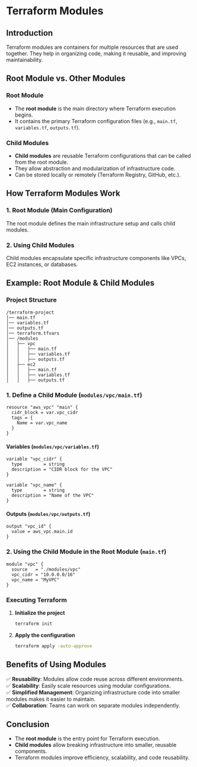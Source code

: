 # Terraform Modules

## Introduction

Terraform modules are containers for multiple resources that are used together. They help in organizing code, making it reusable, and improving maintainability.

## Root Module vs. Other Modules

### Root Module

- The **root module** is the main directory where Terraform execution begins.
- It contains the primary Terraform configuration files (e.g., `main.tf`, `variables.tf`, `outputs.tf`).

### Child Modules

- **Child modules** are reusable Terraform configurations that can be called from the root module.
- They allow abstraction and modularization of infrastructure code.
- Can be stored locally or remotely (Terraform Registry, GitHub, etc.).

## How Terraform Modules Work

### 1. Root Module (Main Configuration)

The root module defines the main infrastructure setup and calls child modules.

### 2. Using Child Modules

Child modules encapsulate specific infrastructure components like VPCs, EC2 instances, or databases.

## Example: Root Module & Child Modules

### **Project Structure**

```
/terraform-project
│── main.tf
│── variables.tf
│── outputs.tf
│── terraform.tfvars
│── /modules
│   ├── vpc
│   │   ├── main.tf
│   │   ├── variables.tf
│   │   ├── outputs.tf
│   ├── ec2
│   │   ├── main.tf
│   │   ├── variables.tf
│   │   ├── outputs.tf
```

### 1. **Define a Child Module (`modules/vpc/main.tf`)**

```hcl
resource "aws_vpc" "main" {
  cidr_block = var.vpc_cidr
  tags = {
    Name = var.vpc_name
  }
}
```

#### **Variables (`modules/vpc/variables.tf`)**

```hcl
variable "vpc_cidr" {
  type        = string
  description = "CIDR block for the VPC"
}

variable "vpc_name" {
  type        = string
  description = "Name of the VPC"
}
```

#### **Outputs (`modules/vpc/outputs.tf`)**

```hcl
output "vpc_id" {
  value = aws_vpc.main.id
}
```

### 2. **Using the Child Module in the Root Module (`main.tf`)**

```hcl
module "vpc" {
  source   = "./modules/vpc"
  vpc_cidr = "10.0.0.0/16"
  vpc_name = "MyVPC"
}
```

### **Executing Terraform**

1. **Initialize the project**
   ```sh
   terraform init
   ```
2. **Apply the configuration**
   ```sh
   terraform apply -auto-approve
   ```

## Benefits of Using Modules

✅ **Reusability**: Modules allow code reuse across different environments.  
✅ **Scalability**: Easily scale resources using modular configurations.  
✅ **Simplified Management**: Organizing infrastructure code into smaller modules makes it easier to maintain.  
✅ **Collaboration**: Teams can work on separate modules independently.

## Conclusion

- The **root module** is the entry point for Terraform execution.
- **Child modules** allow breaking infrastructure into smaller, reusable components.
- Terraform modules improve efficiency, scalability, and code reusability.
